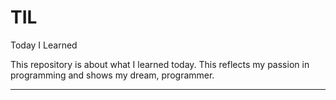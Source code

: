 # TIL
Today I Learned

This repository is about what I learned today. This reflects my passion in programming and shows my dream, programmer.

---
